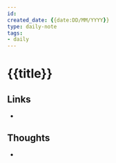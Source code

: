 ```yaml
---
id:
created_date: {{date:DD/MM/YYYY}}
type: daily-note
tags: 
- daily
---
```


# {{title}}
## Links
- 
## Thoughts
- 